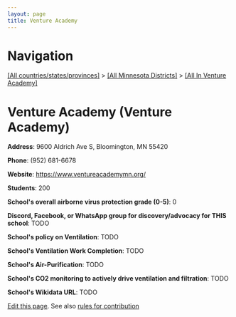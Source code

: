 ```yaml
---
layout: page
title: Venture Academy
---
```

# Navigation

[[All countries/states/provinces]](../../..) > [[All Minnesota Districts]](../..) > [[All In Venture Academy]](..)

# Venture Academy (Venture Academy)

**Address**: 9600 Aldrich Ave S, Bloomington, MN 55420

**Phone**: (952) 681-6678

**Website**: <https://www.ventureacademymn.org/>

**Students**: 200

**School's overall airborne virus protection grade (0-5)**: 0

**Discord, Facebook, or WhatsApp group for discovery/advocacy for THIS school**: TODO

**School's policy on Ventilation**: TODO

**School's Ventilation Work Completion**: TODO

**School's Air-Purification**: TODO

**School's CO2 monitoring to actively drive ventilation and filtration**: TODO

**School's Wikidata URL**: TODO


[Edit this page](https://github.com/ventilate-schools/MN/edit/main/./Venture_Academy/Venture_Academy.md). See also [rules for contribution](../../../contribution-rules/)